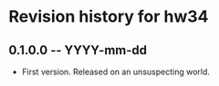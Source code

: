 # Revision history for hw34

## 0.1.0.0 -- YYYY-mm-dd

* First version. Released on an unsuspecting world.
